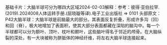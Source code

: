 

基础卡片：大脑半球可分为哪四大区域2024-02-03解释：参考：彼得·亚伯拉罕.(2019).2024008人体运转手册.(屈晓璇等译).电子工业出版社 => 0101 头部原文：P42大脑半球：大脑半球是前脑最大的部分。其表面反复折叠，形成许多沟（凹）和回（脊），极大地增加了表面积，使其大部分表面都藏在深陷的脑沟中。每一个半球都可以分为额叶、顶叶、枕叶和颞叶，这些脑叶得名于邻近的颅骨。在大脑纵裂的深处，有一大块被称为胼胝体的神经纤维，将左右大脑半球连接起来。
